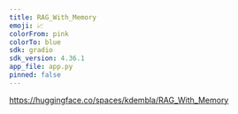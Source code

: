 ```yaml
---
title: RAG_With_Memory
emoji: 📈
colorFrom: pink
colorTo: blue
sdk: gradio
sdk_version: 4.36.1
app_file: app.py
pinned: false
---
```


https://huggingface.co/spaces/kdembla/RAG_With_Memory

